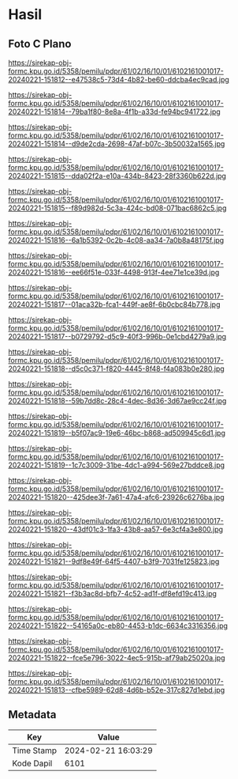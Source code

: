 # Hasil

## Foto C Plano

https://sirekap-obj-formc.kpu.go.id/5358/pemilu/pdpr/61/02/16/10/01/6102161001017-20240221-151812--e47538c5-73d4-4b82-be60-ddcba4ec9cad.jpg

https://sirekap-obj-formc.kpu.go.id/5358/pemilu/pdpr/61/02/16/10/01/6102161001017-20240221-151814--79ba1f80-8e8a-4f1b-a33d-fe94bc941722.jpg

https://sirekap-obj-formc.kpu.go.id/5358/pemilu/pdpr/61/02/16/10/01/6102161001017-20240221-151814--d9de2cda-2698-47af-b07c-3b50032a1565.jpg

https://sirekap-obj-formc.kpu.go.id/5358/pemilu/pdpr/61/02/16/10/01/6102161001017-20240221-151815--dda02f2a-e10a-434b-8423-28f3360b622d.jpg

https://sirekap-obj-formc.kpu.go.id/5358/pemilu/pdpr/61/02/16/10/01/6102161001017-20240221-151815--f89d982d-5c3a-424c-bd08-071bac6862c5.jpg

https://sirekap-obj-formc.kpu.go.id/5358/pemilu/pdpr/61/02/16/10/01/6102161001017-20240221-151816--6a1b5392-0c2b-4c08-aa34-7a0b8a48175f.jpg

https://sirekap-obj-formc.kpu.go.id/5358/pemilu/pdpr/61/02/16/10/01/6102161001017-20240221-151816--ee66f51e-033f-4498-913f-4ee71e1ce39d.jpg

https://sirekap-obj-formc.kpu.go.id/5358/pemilu/pdpr/61/02/16/10/01/6102161001017-20240221-151817--01aca32b-fca1-449f-ae8f-6b0cbc84b778.jpg

https://sirekap-obj-formc.kpu.go.id/5358/pemilu/pdpr/61/02/16/10/01/6102161001017-20240221-151817--b0729792-d5c9-40f3-996b-0e1cbd4279a9.jpg

https://sirekap-obj-formc.kpu.go.id/5358/pemilu/pdpr/61/02/16/10/01/6102161001017-20240221-151818--d5c0c371-f820-4445-8f48-f4a083b0e280.jpg

https://sirekap-obj-formc.kpu.go.id/5358/pemilu/pdpr/61/02/16/10/01/6102161001017-20240221-151818--59b7dd8c-28c4-4dec-8d36-3d67ae9cc24f.jpg

https://sirekap-obj-formc.kpu.go.id/5358/pemilu/pdpr/61/02/16/10/01/6102161001017-20240221-151819--b5f07ac9-19e6-46bc-b868-ad509945c6d1.jpg

https://sirekap-obj-formc.kpu.go.id/5358/pemilu/pdpr/61/02/16/10/01/6102161001017-20240221-151819--1c7c3009-31be-4dc1-a994-569e27bddce8.jpg

https://sirekap-obj-formc.kpu.go.id/5358/pemilu/pdpr/61/02/16/10/01/6102161001017-20240221-151820--425dee3f-7a61-47a4-afc6-23926c6276ba.jpg

https://sirekap-obj-formc.kpu.go.id/5358/pemilu/pdpr/61/02/16/10/01/6102161001017-20240221-151820--43df01c3-1fa3-43b8-aa57-6e3cf4a3e800.jpg

https://sirekap-obj-formc.kpu.go.id/5358/pemilu/pdpr/61/02/16/10/01/6102161001017-20240221-151821--9df8e49f-64f5-4407-b3f9-7031fe125823.jpg

https://sirekap-obj-formc.kpu.go.id/5358/pemilu/pdpr/61/02/16/10/01/6102161001017-20240221-151821--f3b3ac8d-bfb7-4c52-ad1f-df8efd19c413.jpg

https://sirekap-obj-formc.kpu.go.id/5358/pemilu/pdpr/61/02/16/10/01/6102161001017-20240221-151822--54165a0c-eb80-4453-b1dc-6634c3316356.jpg

https://sirekap-obj-formc.kpu.go.id/5358/pemilu/pdpr/61/02/16/10/01/6102161001017-20240221-151822--fce5e796-3022-4ec5-915b-af79ab25020a.jpg

https://sirekap-obj-formc.kpu.go.id/5358/pemilu/pdpr/61/02/16/10/01/6102161001017-20240221-151813--cfbe5989-62d8-4d6b-b52e-317c827d1ebd.jpg


## Metadata

| Key        | Value               |
| ---------- | ------------------- |
| Time Stamp | 2024-02-21 16:03:29 |
| Kode Dapil | 6101                |



